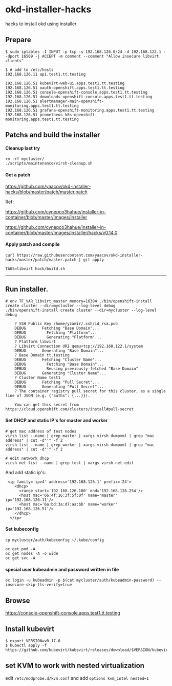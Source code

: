 # okd-installer-hacks
hacks to install okd using installer

## Prepare
```
$ sudo iptables -I INPUT -p tcp -s 192.168.126.0/24 -d 192.168.122.1 --dport 16509 -j ACCEPT -m comment --comment "Allow insecure libvirt clients"
```

```
$ # add to /etc/hosts
192.168.126.11 api.test1.tt.testing

192.168.126.51 kubevirt-web-ui.apps.test1.tt.testing
192.168.126.51 oauth-openshift.apps.test1.tt.testing 
192.168.126.51 console-openshift-console.apps.test1.tt.testing
192.168.126.51 downloads-openshift-console.apps.test1.tt.testing
192.168.126.51 alertmanager-main-openshift-monitoring.apps.test1.tt.testing
192.168.126.51 grafana-openshift-monitoring.apps.test1.tt.testing
192.168.126.51 prometheus-k8s-openshift-monitoring.apps.test1.tt.testing  
```

## Patchs and build the installer

#### Cleanup last try
```
rm -rf mycluster/
./scripts/maintenance/virsh-cleanup.sh
```

#### Get a patch

https://github.com/yaacov/okd-installer-hacks/blob/master/patch/master.patch

Ref:

https://github.com/cynepco3hahue/installer-in-container/blob/master/images/installer

https://github.com/cynepco3hahue/installer-in-container/blob/master/images/installer/hacks/v0.14.0

#### Apply patch and compile
```
curl https://raw.githubusercontent.com/yaacov/okd-installer-hacks/master/patch/master.patch | git apply -

TAGS=libvirt hack/build.sh
```
-------------------------------------------

## Run installer.
```
# env TF_VAR_libvirt_master_memory=16384 ./bin/openshift-install create cluster --dir=mycluster --log-level debug
./bin/openshift-install create cluster --dir=mycluster --log-level debug

	? SSH Public Key /home/yzamir/.ssh/id_rsa.pub
	DEBUG       Fetching "Base Domain"...              
	DEBUG         Fetching "Platform"...               
	DEBUG         Generating "Platform"...             
	? Platform libvirt
	? Libvirt Connection URI qemu+tcp://192.168.122.1/system
	DEBUG       Generating "Base Domain"...            
	? Base Domain tt.testing
	DEBUG       Fetching "Cluster Name"...             
	DEBUG         Fetching "Base Domain"...            
	DEBUG         Reusing previously-fetched "Base Domain" 
	DEBUG       Generating "Cluster Name"...           
	? Cluster Name test1
	DEBUG       Fetching "Pull Secret"...              
	DEBUG       Generating "Pull Secret"...            
	? The container registry pull secret for this cluster, as a single line of JSON (e.g. {"auths": {...}}).

	You can get this secret from https://cloud.openshift.com/clusters/install#pull-secret
```

#### Set DHCP and static IP's for master and worker

```
# get mac address of test nodes
virsh list --name | grep master | xargs virsh dumpxml | grep "mac address" | cut -d"'" -f 2
virsh list --name | grep worker | xargs virsh dumpxml | grep "mac address" | cut -d"'" -f 2

# edit network dhcp
virsh net-list --name | grep test | xargs virsh net-edit
```

And add static ip's:

```
 <ip family='ipv4' address='192.168.126.1' prefix='24'>
    <dhcp>
      <range start='192.168.126.100' end='192.168.126.254'/>
      <host mac='66:4f:16:3f:5f:0f' name='master' ip='192.168.126.11'/>
      <host mac='6a:bd:3a:d7:aa:bb' name='worker' ip='192.168.126.51'/>
    </dhcp>
  </ip>
```

#### Set kubeconfig
```
cp mycluster/auth/kubeconfig ~/.kube/config

oc get pod -A
oc get nodes -A -o wide
oc get svc -A
```

#### special user kubeadmin and password written in file
```
oc login -u kubeadmin -p $(cat mycluster/auth/kubeadmin-password) --insecure-skip-tls-verify=true
```

## Browse
https://console-openshift-console.apps.test1.tt.testing

## Install kubevirt
```
$ export VERSION=v0.17.0
$ kubectl apply -f https://github.com/kubevirt/kubevirt/releases/download/$VERSION/kubevirt.yaml
```

## set KVM to work with nested virtualization 
edit `/etc/modprobe.d/kvm.conf` and add `options kvm_intel nested=1`
